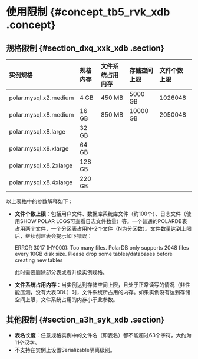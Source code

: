 # 使用限制 {#concept_tb5_rvk_xdb .concept}

## 规格限制 {#section_dxq_xxk_xdb .section}

|实例规格|规格内存|文件系统占用内存|存储空间上限|文件个数上限|
|:---|:---|:-------|:-----|:-----|
|polar.mysql.x2.medium|4 GB|450 MB|5000 GB|1026048|
|polar.mysql.x8.medium|16 GB|850 MB|10000 GB|2050048|
|polar.mysql.x8.large|32 GB|
|polar.mysql.x8.xlarge|64 GB|
|polar.mysql.x8.2xlarge|128 GB|
|polar.mysql.x8.4xlarge|220 GB|

以上表格中的参数解释如下：

-   **文件个数上限**：包括用户文件、数据库系统库文件（约100个）、日志文件（使用SHOW POLAR LOGS可查看日志文件数量）等。一个普通的POLARDB表占用两个文件，一个分区表占用N+2个文件（N为分区数）。文件数量达到上限后，继续创建表会提示如下错误：

    ERROR 3017 \(HY000\): Too many files. PolarDB only supports 2048 files every 10GB disk size. Please drop some tables/databases before creating new tables

    此时需要删除部分表或者升级实例规格。

-   **文件系统占用内存**：当实例达到存储空间上限，且处于正常读写的情况（非性能压测，没有大表DDL）时，文件系统所占用的内存。如果实例没有达到存储空间上限，文件系统占用的内存小于此参数。

## 其他限制 {#section_a3h_syk_xdb .section}

-   **表名长度**：任意规格实例中的文件名（即表名）都不能超过63个字符，大约为11个汉字。
-   不支持在实例上设置Serializable隔离级别。

